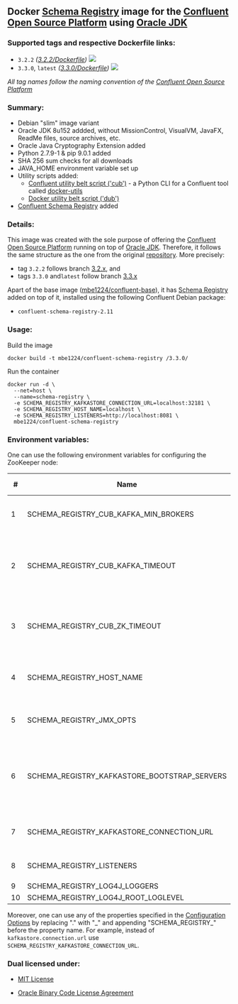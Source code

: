 ## Docker [Schema Registry] image for the [Confluent Open Source Platform] using [Oracle JDK] ##

### Supported tags and respective Dockerfile links: ###

* ```3.2.2``` _\([3.2.2/Dockerfile]\)_
[![](https://images.microbadger.com/badges/image/mbe1224/confluent-schema-registry:3.2.2.svg)](https://microbadger.com/images/mbe1224/confluent-schema-registry:3.2.2 "")
* ```3.3.0```, ```latest``` _\([3.3.0/Dockerfile]\)_
[![](https://images.microbadger.com/badges/image/mbe1224/confluent-schema-registry:3.3.0.svg)](https://microbadger.com/images/mbe1224/confluent-schema-registry:3.3.0 "")

*All tag names follow the naming convention of the [Confluent Open Source Platform]*

### Summary: ###

- Debian "slim" image variant
- Oracle JDK 8u152 addded, without MissionControl, VisualVM, JavaFX, ReadMe files, source archives, etc.
- Oracle Java Cryptography Extension added
- Python 2.7.9-1 & pip 9.0.1 added
- SHA 256 sum checks for all downloads
- JAVA\_HOME environment variable set up
- Utility scripts added:
    - [Confluent utility belt script ('cub')] - a Python CLI for a Confluent tool called [docker-utils]
    - [Docker utility belt script ('dub')]
- [Confluent Schema Registry] added

### Details: ###

This image was created with the sole purpose of offering the [Confluent Open Source Platform] running on top of [Oracle JDK].
Therefore, it follows the same structure as the one from the original [repository]. More precisely:
- tag ```3.2.2``` follows branch [3.2.x], and 
- tags ```3.3.0``` and```latest``` follow branch [3.3.x]


Apart of the base image ([mbe1224/confluent-base]), it has [Schema Registry] added on top of it, installed using the following Confluent Debian package:
- ```confluent-schema-registry-2.11```

### Usage: ###

Build the image
```shell
docker build -t mbe1224/confluent-schema-registry /3.3.0/
```

Run the container
```shell
docker run -d \
  --net=host \
  --name=schema-registry \
  -e SCHEMA_REGISTRY_KAFKASTORE_CONNECTION_URL=localhost:32181 \
  -e SCHEMA_REGISTRY_HOST_NAME=localhost \
  -e SCHEMA_REGISTRY_LISTENERS=http://localhost:8081 \
  mbe1224/confluent-schema-registry
```

### Environment variables: ###

One can use the following environment variables for configuring the ZooKeeper node:

| # | Name | Default value | Meaning | Comments |
|---|---|---|---|---|
| 1 | SCHEMA\_REGISTRY\_CUB\_KAFKA\_MIN\_BROKERS | 1 | Expected number of brokers in the cluster | Check the [Confluent utility belt script ('cub')] - ```check_kafka_ready``` for more details |
| 2 | SCHEMA\_REGISTRY\_CUB\_KAFKA\_TIMEOUT | 40 | Time in secs to wait for the number of Kafka nodes to be available. | Check the [Confluent utility belt script ('cub')] - ```check_kafka_ready``` for more details |
| 3 | SCHEMA\_REGISTRY\_CUB\_ZK\_TIMEOUT | 40 | Time in secondss to wait for the Zookeeper to be available | Check the [Confluent utility belt script ('cub')] - ```check_zookeeper_ready``` for more details |
| 4 | SCHEMA\_REGISTRY\_HOST\_NAME | - | The host name advertised in Zookeeper | Required if running Schema Registry with multiple nodes |
| 5 | SCHEMA\_REGISTRY\_JMX\_OPTS | - | JMX options used for monitoring | SCHEMA\_REGISTRY\_OPTS should contain 'com.sun.management.jmxremote.rmi.port' property |
| 6 | SCHEMA\_REGISTRY\_KAFKASTORE\_BOOTSTRAP\_SERVERS | - | A list of Kafka brokers to connect to | If this configuration is not specified, the Schema Registry’s internal Kafka clients will get their Kafka bootstrap server list from ZooKeeper (configured with kafkastore.connection.url). Note that if kafkastore.bootstrap.servers is configured, kafkastore.connection.url still needs to be configured, too. |
| 7 | SCHEMA\_REGISTRY\_KAFKASTORE\_CONNECTION\_URL | - | Zookeeper url for the Kafka cluster | Required |
| 8 | SCHEMA_REGISTRY\_LISTENERS | 8081 | Port for incomming connections | - |
| 9 | SCHEMA\_REGISTRY\_LOG4J\_LOGGERS | - | - | - |
| 10 | SCHEMA\_REGISTRY\_LOG4J\_ROOT\_LOGLEVEL | INFO | - | - |

Moreover, one can use any of the properties specified in the [Configuration Options] by replacing "." with "\_" and appending "SCHEMA\_REGISTRY\_" before the property name. For example, instead of ```kafkastore.connection.url``` use ```SCHEMA_REGISTRY_KAFKASTORE_CONNECTION_URL```.

### Dual licensed under: ###

* [MIT License]
* [Oracle Binary Code License Agreement]

   [docker-utils]: <https://github.com/confluentinc/cp-docker-images/tree/master/java>
   [Confluent Open Source Platform]: <https://www.confluent.io/product/confluent-open-source/>
   [Schema Registry]: <http://docs.confluent.io/current/schema-registry/docs/index.html>   
   [Confluent Schema Registry]: <http://docs.confluent.io/current/schema-registry/docs/index.html>   
   [Oracle JDK]: <http://www.oracle.com/technetwork/java/javase/downloads/index.html>
   [3.2.2/Dockerfile]: <https://github.com/MihaiBogdanEugen/docker-confluent-schema-registry/blob/master/3.2.2/Dockerfile>
   [3.3.0/Dockerfile]: <https://github.com/MihaiBogdanEugen/docker-confluent-schema-registry/blob/master/3.3.0/Dockerfile>
   [Confluent utility belt script ('cub')]: <https://raw.githubusercontent.com/confluentinc/cp-docker-images/df0091f5437113d2764cabb7433eee25fba6a4b6/debian/base/include/cub>
   [Docker utility belt script ('dub')]: <https://raw.githubusercontent.com/confluentinc/cp-docker-images/df0091f5437113d2764cabb7433eee25fba6a4b6/debian/base/include/dub>  
   [repository]: <https://github.com/confluentinc/cp-docker-images>
   [3.2.x]: <https://github.com/confluentinc/cp-docker-images/tree/3.2.x>
   [3.3.x]: <https://github.com/confluentinc/cp-docker-images/tree/3.3.x>   
   [mbe1224/confluent-base]: <https://hub.docker.com/r/mbe1224/confluent-base/>
   [Configuration Options]: <http://docs.confluent.io/current/schema-registry/docs/config.html>
   [MIT License]: <https://raw.githubusercontent.com/MihaiBogdanEugen/docker-confluent-schema-registry/master/LICENSE>
   [Oracle Binary Code License Agreement]: <https://raw.githubusercontent.com/MihaiBogdanEugen/docker-confluent-schema-registry/master/Oracle_Binary_Code_License_Agreement%20for%20the%20Java%20SE%20Platform_Products_and_JavaFX>